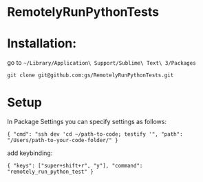RemotelyRunPythonTests
==============

Installation:
===========

go to `~/Library/Application\ Support/Sublime\ Text\ 3/Packages`

`git clone git@github.com:gs/RemotelyRunPythonTests.git`

Setup
=====
In Package Settings you can specify settings as follows:

`{
  "cmd": "ssh dev 'cd ~/path-to-code; testify '",
  "path": "/Users/path-to-your-code-folder/"
}`



add keybinding:

` { "keys": ["super+shift+r", "y"], "command": "remotely_run_python_test" } `
